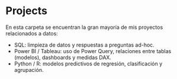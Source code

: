 # Projects

En esta carpeta se encuentran la gran mayoría de mis proyectos relacionados a datos:

- SQL: limpieza de datos y respuestas a preguntas ad-hoc.
- Power BI / Tableau: uso de Power Query, relaciones entre tablas (modelos), dashboards y medidas DAX.
- Python / R: modelos predictivos de regresión, clasificación y agrupación.
